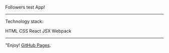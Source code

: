 Followers test App!

******************************

Technology stack:

HTML
CSS
React
JSX
Webpack

******************************

"Enjoy! [GitHub Pages](https://strad251.github.io/Followers-test/).

